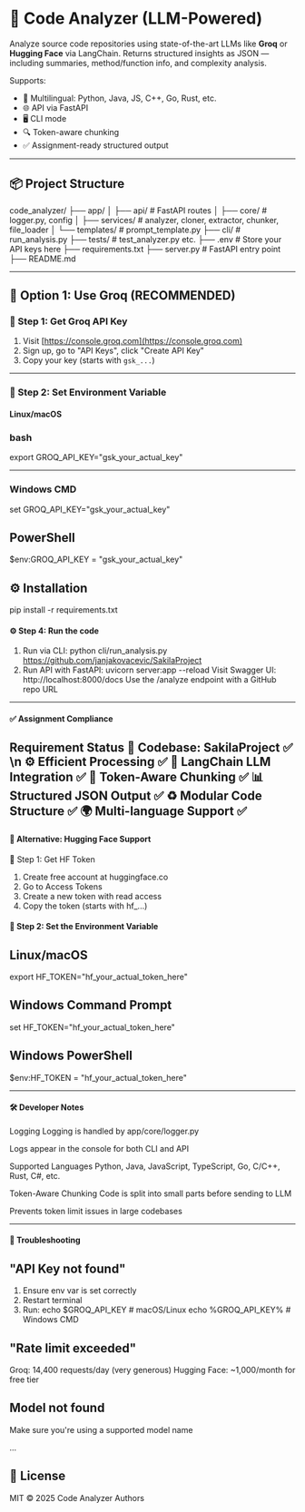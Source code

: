 # 🧠 Code Analyzer (LLM-Powered)

Analyze source code repositories using state-of-the-art LLMs like **Groq** or **Hugging Face** via LangChain. Returns structured insights as JSON — including summaries, method/function info, and complexity analysis.

Supports:
- 🧠 Multilingual: Python, Java, JS, C++, Go, Rust, etc.
- 🌐 API via FastAPI
- 🖥️ CLI mode
- 🔍 Token-aware chunking
- ✅ Assignment-ready structured output

---

## 📦 Project Structure

code_analyzer/
├── app/
│ ├── api/ # FastAPI routes
│ ├── core/ # logger.py, config
│ ├── services/ # analyzer, cloner, extractor, chunker, file_loader
│ └── templates/ # prompt_template.py
├── cli/ # run_analysis.py
├── tests/ # test_analyzer.py etc.
├── .env # Store your API keys here
├── requirements.txt
├── server.py # FastAPI entry point
├── README.md


---

## 🚀 Option 1: Use Groq (RECOMMENDED)

### 🔐 Step 1: Get Groq API Key
1. Visit [https://console.groq.com](https://console.groq.com)
2. Sign up, go to "API Keys", click "Create API Key"
3. Copy your key (starts with `gsk_...`)

---

### 🧪 Step 2: Set Environment Variable

#### Linux/macOS
### bash
export GROQ_API_KEY="gsk_your_actual_key"

---
### Windows CMD
set GROQ_API_KEY="gsk_your_actual_key"
## PowerShell
$env:GROQ_API_KEY = "gsk_your_actual_key"

## ⚙️ Installation
pip install -r requirements.txt

#### ⚙️ Step 4: Run the code
1. Run via CLI: 
    python cli/run_analysis.py https://github.com/janjakovacevic/SakilaProject
2. Run API with FastAPI: uvicorn server:app --reload
   Visit Swagger UI: http://localhost:8000/docs
   Use the /analyze endpoint with a GitHub repo URL


-----
#### ✅ Assignment Compliance
Requirement	Status
📁 Codebase: SakilaProject	✅ \n
⚙️ Efficient Processing	✅
🤖 LangChain LLM Integration	✅
📏 Token-Aware Chunking	✅
📊 Structured JSON Output	✅
♻️ Modular Code Structure	✅
🌍 Multi-language Support	✅
-----


#### 🤗 Alternative: Hugging Face Support
🔐 Step 1: Get HF Token
1. Create free account at huggingface.co
2. Go to Access Tokens
3. Create a new token with read access
4. Copy the token (starts with hf_...)

#### 🧪 Step 2: Set the Environment Variable
## Linux/macOS
export HF_TOKEN="hf_your_actual_token_here"
## Windows Command Prompt
set HF_TOKEN="hf_your_actual_token_here"
## Windows PowerShell
$env:HF_TOKEN = "hf_your_actual_token_here"

-----

#### 🛠 Developer Notes
Logging
Logging is handled by app/core/logger.py

Logs appear in the console for both CLI and API

Supported Languages
Python, Java, JavaScript, TypeScript, Go, C/C++, Rust, C#, etc.

Token-Aware Chunking
Code is split into small parts before sending to LLM

Prevents token limit issues in large codebases

----

#### 🔧 Troubleshooting
## "API Key not found"
1. Ensure env var is set correctly
2. Restart terminal
3. Run:
    echo $GROQ_API_KEY   # macOS/Linux
    echo %GROQ_API_KEY%  # Windows CMD

## "Rate limit exceeded"
Groq: 14,400 requests/day (very generous)
Hugging Face: ~1,000/month for free tier
## Model not found
Make sure you're using a supported model name


...

## 📜 License

MIT © 2025 Code Analyzer Authors
